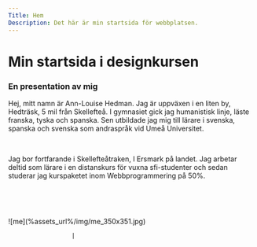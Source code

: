 ```yaml
---
Title: Hem
Description: Det här är min startsida för webbplatsen.
---
```


Min startsida i designkursen
==========================

### En presentation av mig

Hej, mitt namn är Ann-Louise Hedman. Jag är uppväxen i en liten by, Hedträsk,
5 mil från Skellefteå. I gymnasiet gick jag humanistisk linje,
läste franska, tyska och spanska. Sen utbildade jag mig till lärare i svenska, spanska
och svenska som andraspråk vid Umeå Universitet.
<p>&nbsp;</p>
Jag bor fortfarande i Skellefteåtraken, I Ersmark på landet. Jag arbetar deltid som lärare
i en distanskurs för vuxna sfi-studenter och sedan studerar jag kurspaketet inom Webbprogrammering
på 50%.
<p>&nbsp;</p>
<p>&nbsp;</p>
![me](%assets_url%/img/me_350x351.jpg)

                      |
